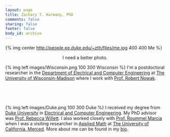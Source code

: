 ```yaml
---
layout: page
title: Zachary T. Harmany, PhD
comments: false
sharing: false
footer: false
body_id: archive
---
```


{% img center http://people.ee.duke.edu/~zth/files/me.jpg 400 400 Me %}
<p style="text-align: center;"> I need a better photo. </p>

{% img left images/Wisconsin.png 100 300 Wisconsin %}
I'm a postdoctoral researcher in the [Department of Electrical and Computer Engineering][WisconsinECE] at [The University of Wisconsin-Madison][Wisconsin] where I work with [Prof. Robert Nowak][Rob]. 
<!-- Maybe add a research page that summarizes things-->

&nbsp;

&nbsp;

{% img left images/Duke.png 100 300 Duke %}
I received my degree from [Duke University][Duke] in [Electrical and Computer Engineering][DukeECE]. My PhD advisor was [Prof. Rebecca Willett][Becca]. I also worked closely with [Prof. Roummel Marcia][Roummel] when I was a visiting researcher in [Applied Math][MercedAppliedMath] at [The University of California, Merced][Merced]. More about me can be found in my [bio](/bio).

[Wisconsin]: http://www.wisc.edu/ "The Univeristy of Wisconsin-Madison"
[WisconsinECE]: http://www.engr.wisc.edu/ece.html "Electrical and Computer Engineering - University of Wisconsin-Madison"
[Rob]: http://nowak.ece.wisc.edu/ "Robert D. Nowak"

[Duke]: http://duke.edu/ "Duke University"
[DukeECE]:http://www.ece.duke.edu/ "Electrical and Computer Engineering - Duke University"
[Becca]: http://people.ee.duke.edu/~willett/ "Rebecca Willett"

[Merced]: http://www.ucmerced.edu/ "University of California, Merced"
[MercedAppliedMath]: http://appliedmath.ucmerced.edu/ "Applied Mathematics - University of California, Merced"
[Roummel]: http://faculty.ucmerced.edu/rmarcia/ "Roummel F. Marcia"

[PhDCompics]: http://www.phdcomics.com/comics.php?f=1212 "Post hoc vs. Post-doc"

